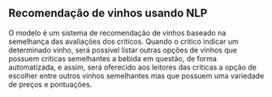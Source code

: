 ## Recomendação de vinhos usando NLP

O modelo é um sistema de recomendação de vinhos baseado na semelhança das avaliações dos criticos. Quando o critico indicar um determinado vinho, será possivel listar outras opções de vinhos que possuem criticas semelhantes a bebida em questão, de forma automatizada, e assim, será oferecido aos leitores das criticas a opção de escolher entre outros vinhos semelhantes mas que possuem uma variedade de preços e pontuações.
